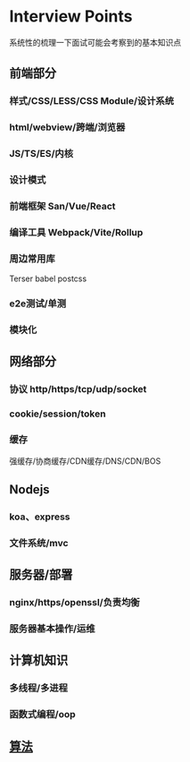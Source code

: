 # Interview Points

系统性的梳理一下面试可能会考察到的基本知识点

## 前端部分

### 样式/CSS/LESS/CSS Module/设计系统 

### html/webview/跨端/浏览器

### JS/TS/ES/内核

### 设计模式

### 前端框架 San/Vue/React

### 编译工具 Webpack/Vite/Rollup

### 周边常用库
Terser
babel
postcss

### e2e测试/单测

### 模块化


## 网络部分

### 协议 http/https/tcp/udp/socket

### cookie/session/token

### 缓存
强缓存/协商缓存/CDN缓存/DNS/CDN/BOS

## Nodejs

### koa、express

### 文件系统/mvc

## 服务器/部署

### nginx/https/openssl/负责均衡

### 服务器基本操作/运维

## 计算机知识

### 多线程/多进程

### 函数式编程/oop

### 

## [算法]({{site.url}}/interview/program)

